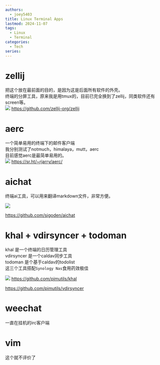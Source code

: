 ```yaml
---
authors:
  - joey5403
title: Linux Terminal Apps
lastmod: 2024-11-07
tags: 
  - Linux
  - Terminal
categories: 
  - Tech
series:
---
```


# zellij
把这个放在最前面的目的，是因为这是后面所有软件的外壳。  
终端的分屏工具，原来我是用tmux的，目前已完全换到了zellij，同类软件还有screen等。  
![](https://img.joeyzheng.tech/ob-1730971484759.png)
https://github.com/zellij-org/zellij


# aerc
一个简单易用的终端下的邮件客户端  
我分别测试了notmuch，himalaya，mutt，aerc  
目前感觉aerc是最简单易用的。  
![](https://img.joeyzheng.tech/ob-1726629327310.png)
https://sr.ht/~rjarry/aerc/


# aichat
终端ai工具，可以用来翻译markdown文件，非常方便。

![](https://img.joeyzheng.tech/ob-1730971559158.png)

https://github.com/sigoden/aichat


# khal + vdirsyncer + todoman
khal 是一个终端的日历管理工具  
vdirsyncer 是一个caldav同步工具  
todoman 是个基于caldav的todolist  
这三个工具搭配`Synology Nas`食用药效极佳  

![](https://img.joeyzheng.tech/ob-1726629280555.png)
https://github.com/pimutils/khal

https://github.com/pimutils/vdirsyncer


# weechat
一直在挂机的irc客户端


# vim
这个就不评价了

# 

